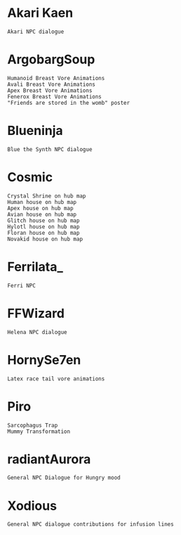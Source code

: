# Akari Kaen
	Akari NPC dialogue

# ArgobargSoup
	Humanoid Breast Vore Animations
	Avali Breast Vore Animations
	Apex Breast Vore Animations
	Fenerox Breast Vore Animations
	"Friends are stored in the womb" poster

# Blueninja
	Blue the Synth NPC dialogue

# Cosmic
	Crystal Shrine on hub map
	Human house on hub map
	Apex house on hub map
	Avian house on hub map
	Glitch house on hub map
	Hylotl house on hub map
	Floran house on hub map
	Novakid house on hub map

# Ferrilata_
	Ferri NPC

# FFWizard
	Helena NPC dialogue

# HornySe7en
	Latex race tail vore animations

# Piro
	Sarcophagus Trap
	Mummy Transformation

# radiantAurora
	General NPC Dialogue for Hungry mood

# Xodious
	General NPC dialogue contributions for infusion lines
